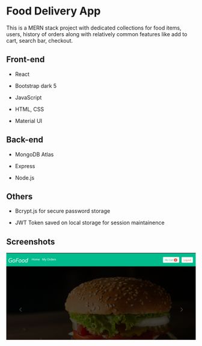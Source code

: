 
# Food Delivery App

This is a MERN stack project with dedicated collections for food items, users, history of orders along with relatively common features like add to cart, search bar, checkout.


## Front-end

- React

- Bootstrap dark 5

- JavaScript

- HTML, CSS

- Material UI

## Back-end

- MongoDB Atlas

- Express

- Node.js

## Others

- Bcrypt.js for secure password storage

- JWT Token saved on local storage for session maintainence

## Screenshots

![App Screenshot](https://github.com/ShreyanshRaj22/FoodApp/blob/master/ScreenShots/Screenshot%202023-07-30%20115305.png)


